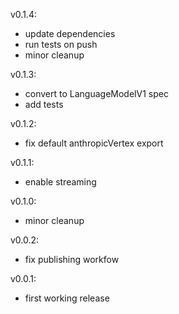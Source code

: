 v0.1.4:
- update dependencies
- run tests on push
- minor cleanup

v0.1.3:
- convert to LanguageModelV1 spec
- add tests

v0.1.2:
- fix default anthropicVertex export

v0.1.1:
- enable streaming

v0.1.0:
- minor cleanup

v0.0.2:
- fix publishing workfow

v0.0.1:
- first working release
